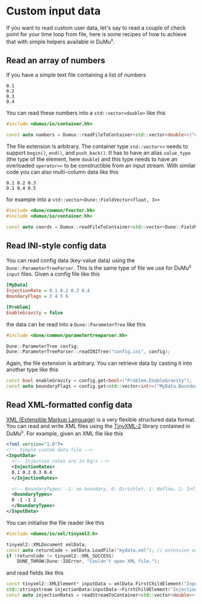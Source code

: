 # Custom input data

If you want to read custom user data, let's say to read a couple of check point for your time loop from file, here is some recipes of how to achieve that with simple helpers available in DuMu<sup>x</sup>.

## Read an array of numbers
If you have a simple text file containing a list of numbers
```
0.1
0.2
0.3
0.4
```
You can read these numbers into a `std::vector<double>` like this
```cpp
#include <dumux/io/container.hh>

const auto numbers = Dumux::readFileToContainer<std::vector<double>>("numbers.txt");
```
The file extension is arbitrary. The container type `std::vector<>` needs to support `begin()`, `end()`, and `push_back()`. It has to have an alias `value_type` (the type of the element, here `double`) and this type needs to have an overloaded `operator>>` to be constructible from an input stream. With similar code you can also multi-column data like this
```
0.1 0.2 0.3
0.1 0.4 0.5
```
for example into a `std::vector<Dune::FieldVector<float, 3>>`
```cpp
#include <dune/common/fvector.hh>
#include <dumux/io/container.hh>

const auto coords = Dumux::readFileToContainer<std::vector<Dune::FieldVector<double, 3>>>("coords.txt");
```

## Read INI-style config data
You can read config data (key-value data) using the `Dune::ParameterTreeParser`. This is the same type of file we use for DuMu<sup>x</sup> `input` files. Given a config file like this
```ini
[MyData]
InjectionRate = 0.1 0.2 0.3 0.4
BoundaryFlags = 3 4 5 6

[Problem]
EnableGravity = false
```
the data can be read into a `Dune::ParameterTree` like this
```cpp
#include <dune/common/parametertreeparser.hh>

Dune::ParameterTree config;
Dune::ParameterTreeParser::readINITree("config.ini", config);
```
Again, the file extension is arbitrary. You can retrieve data by casting it into another type like this
```cpp
const bool enableGravity = config.get<bool>("Problem.EnableGravity");
const auto boundaryFlags = config.get<std::vector<int>>("MyData.BoundaryFlags");
```

## Read XML-formatted config data
[XML (Extensible Markup Language)](https://en.wikipedia.org/wiki/XML) is a very flexible structured data format. You can read and write XML files using the [TinyXML-2](http://www.grinninglizard.com/tinyxml2/) library contained in DuMu<sup>x</sup>. For example, given an XML file like this
```xml
<?xml version="1.0"?>
<!-- Simple custom data file -->
<InputData>
  <!-- Injection rates are in kg/s -->
  <InjectionRates>
  0.1 0.2 0.3 0.4
  </InjectionRates>

  <!-- BoundaryTypes: -1: no boundary, 0: Dirichlet, 1: Noflow, 2: Infiltration, 3: Outflow -->
  <BoundaryTypes>
  0 -1 -1 2
  </BoundaryTypes>
</InputData>
```
You can initialise the file reader like this
```cpp
#include <dumux/io/xml/tinyxml2.h>

tinyxml2::XMLDocument xmlData;
const auto returnCode = xmlData.LoadFile("mydata.xml"); // extension arbitrary
if (returnCode != tinyxml2::XML_SUCCESS)
    DUNE_THROW(Dune::IOError, "Couldn't open XML file.");
```
and read fields like this

```cpp
const tinyxml2::XMLElement* inputData = xmlData.FirstChildElement("InputData");
std::stringstream injectionData(inputData->FirstChildElement("InjectionRates")->GetText());
const auto injectionRates = readStreamToContainer<std::vector<double>>(injectionData);
```